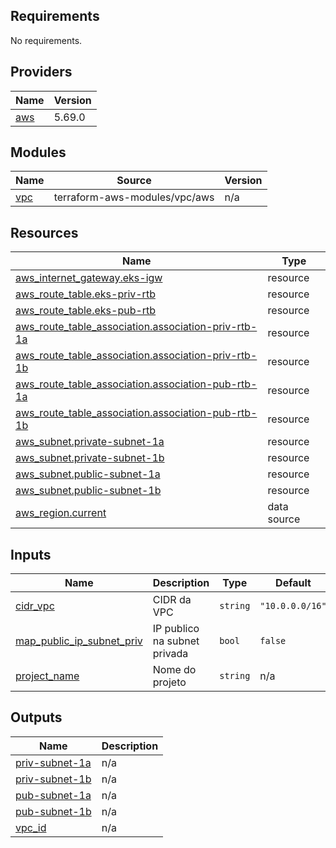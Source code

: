 <!-- BEGIN_TF_DOCS -->
## Requirements

No requirements.

## Providers

| Name | Version |
|------|---------|
| <a name="provider_aws"></a> [aws](#provider\_aws) | 5.69.0 |

## Modules

| Name | Source | Version |
|------|--------|---------|
| <a name="module_vpc"></a> [vpc](#module\_vpc) | terraform-aws-modules/vpc/aws | n/a |

## Resources

| Name | Type |
|------|------|
| [aws_internet_gateway.eks-igw](https://registry.terraform.io/providers/hashicorp/aws/latest/docs/resources/internet_gateway) | resource |
| [aws_route_table.eks-priv-rtb](https://registry.terraform.io/providers/hashicorp/aws/latest/docs/resources/route_table) | resource |
| [aws_route_table.eks-pub-rtb](https://registry.terraform.io/providers/hashicorp/aws/latest/docs/resources/route_table) | resource |
| [aws_route_table_association.association-priv-rtb-1a](https://registry.terraform.io/providers/hashicorp/aws/latest/docs/resources/route_table_association) | resource |
| [aws_route_table_association.association-priv-rtb-1b](https://registry.terraform.io/providers/hashicorp/aws/latest/docs/resources/route_table_association) | resource |
| [aws_route_table_association.association-pub-rtb-1a](https://registry.terraform.io/providers/hashicorp/aws/latest/docs/resources/route_table_association) | resource |
| [aws_route_table_association.association-pub-rtb-1b](https://registry.terraform.io/providers/hashicorp/aws/latest/docs/resources/route_table_association) | resource |
| [aws_subnet.private-subnet-1a](https://registry.terraform.io/providers/hashicorp/aws/latest/docs/resources/subnet) | resource |
| [aws_subnet.private-subnet-1b](https://registry.terraform.io/providers/hashicorp/aws/latest/docs/resources/subnet) | resource |
| [aws_subnet.public-subnet-1a](https://registry.terraform.io/providers/hashicorp/aws/latest/docs/resources/subnet) | resource |
| [aws_subnet.public-subnet-1b](https://registry.terraform.io/providers/hashicorp/aws/latest/docs/resources/subnet) | resource |
| [aws_region.current](https://registry.terraform.io/providers/hashicorp/aws/latest/docs/data-sources/region) | data source |

## Inputs

| Name | Description | Type | Default | Required |
|------|-------------|------|---------|:--------:|
| <a name="input_cidr_vpc"></a> [cidr\_vpc](#input\_cidr\_vpc) | CIDR da VPC | `string` | `"10.0.0.0/16"` | no |
| <a name="input_map_public_ip_subnet_priv"></a> [map\_public\_ip\_subnet\_priv](#input\_map\_public\_ip\_subnet\_priv) | IP publico na subnet privada | `bool` | `false` | no |
| <a name="input_project_name"></a> [project\_name](#input\_project\_name) | Nome do projeto | `string` | n/a | yes |

## Outputs

| Name | Description |
|------|-------------|
| <a name="output_priv-subnet-1a"></a> [priv-subnet-1a](#output\_priv-subnet-1a) | n/a |
| <a name="output_priv-subnet-1b"></a> [priv-subnet-1b](#output\_priv-subnet-1b) | n/a |
| <a name="output_pub-subnet-1a"></a> [pub-subnet-1a](#output\_pub-subnet-1a) | n/a |
| <a name="output_pub-subnet-1b"></a> [pub-subnet-1b](#output\_pub-subnet-1b) | n/a |
| <a name="output_vpc_id"></a> [vpc\_id](#output\_vpc\_id) | n/a |
<!-- END_TF_DOCS -->